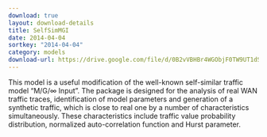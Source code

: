 ```yaml
---
download: true
layout: download-details
title: SelfSimMGI
date: 2014-04-04
sortkey: "2014-04-04"
category: models
download-url: https://drive.google.com/file/d/0B2vVBHBr4WGObjF0TW9UT1dSLWs/edit?usp=sharing
---
```


This model is a useful  modification of the well-known self-similar traffic model “M/G/∞ Input”. The package is designed for the analysis of real WAN  traffic  traces, identification of model parameters and generation of a synthetic  traffic, which is close to real one by a number of characteristics simultaneously. These characteristics include traffic value probability distribution, normalized auto-correlation function and Hurst parameter.
